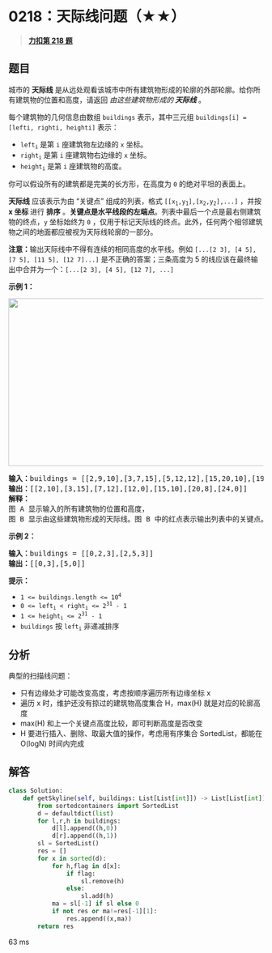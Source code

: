 # 0218：天际线问题（★★）


> <u>**[力扣第 218 题](https://leetcode.cn/problems/the-skyline-problem/)**</u>

## 题目

<p>城市的 <strong>天际线</strong> 是从远处观看该城市中所有建筑物形成的轮廓的外部轮廓。给你所有建筑物的位置和高度，请返回 <em>由这些建筑物形成的<strong> 天际线</strong></em> 。</p>

<p>每个建筑物的几何信息由数组 <code>buildings</code> 表示，其中三元组 <code>buildings[i] = [lefti, righti, heighti]</code> 表示：</p>

<ul>
<li><code>left<sub>i</sub></code> 是第 <code>i</code> 座建筑物左边缘的 <code>x</code> 坐标。</li>
<li><code>right<sub>i</sub></code> 是第 <code>i</code> 座建筑物右边缘的 <code>x</code> 坐标。</li>
<li><code>height<sub>i</sub></code> 是第 <code>i</code> 座建筑物的高度。</li>
</ul>

<p>你可以假设所有的建筑都是完美的长方形，在高度为 <code>0</code> 的绝对平坦的表面上。</p>

<p><strong>天际线</strong> 应该表示为由 “关键点” 组成的列表，格式 <code>[[x<sub>1</sub>,y<sub>1</sub>],[x<sub>2</sub>,y<sub>2</sub>],...]</code> ，并按 <strong>x 坐标 </strong>进行 <strong>排序</strong> 。<strong>关键点是水平线段的左端点</strong>。列表中最后一个点是最右侧建筑物的终点，<code>y</code> 坐标始终为 <code>0</code> ，仅用于标记天际线的终点。此外，任何两个相邻建筑物之间的地面都应被视为天际线轮廓的一部分。</p>

<p><strong>注意：</strong>输出天际线中不得有连续的相同高度的水平线。例如 <code>[...[2 3], [4 5], [7 5], [11 5], [12 7]...]</code> 是不正确的答案；三条高度为 5 的线应该在最终输出中合并为一个：<code>[...[2 3], [4 5], [12 7], ...]</code></p>



<p><strong>示例 1：</strong></p>
<img alt="" src="https://assets.leetcode.com/uploads/2020/12/01/merged.jpg" style="height: 331px; width: 800px;" />
<pre>
<strong>输入：</strong>buildings = [[2,9,10],[3,7,15],[5,12,12],[15,20,10],[19,24,8]]
<strong>输出：</strong>[[2,10],[3,15],[7,12],[12,0],[15,10],[20,8],[24,0]]
<strong>解释：</strong>
图 A<strong> </strong>显示输入的所有建筑物的位置和高度，
图 B 显示由这些建筑物形成的天际线。图 B 中的红点表示输出列表中的关键点。</pre>

<p><strong>示例 2：</strong></p>

<pre>
<strong>输入：</strong>buildings = [[0,2,3],[2,5,3]]
<strong>输出：</strong>[[0,3],[5,0]]
</pre>



<p><strong>提示：</strong></p>

<ul>
<li><code>1 &lt;= buildings.length &lt;= 10<sup>4</sup></code></li>
<li><code>0 &lt;= left<sub>i</sub> &lt; right<sub>i</sub> &lt;= 2<sup>31</sup> - 1</code></li>
<li><code>1 &lt;= height<sub>i</sub> &lt;= 2<sup>31</sup> - 1</code></li>
<li><code>buildings</code> 按 <code>left<sub>i</sub></code> 非递减排序</li>
</ul>


## 分析

典型的扫描线问题：
- 只有边缘处才可能改变高度，考虑按顺序遍历所有边缘坐标 x
- 遍历 x 时，维护还没有掠过的建筑物高度集合 H，max(H) 就是对应的轮廓高度
- max(H) 和上一个关键点高度比较，即可判断高度是否改变
- H 要进行插入、删除、取最大值的操作，考虑用有序集合 SortedList，都能在 O(logN) 时间内完成

## 解答
	
```python
class Solution:
    def getSkyline(self, buildings: List[List[int]]) -> List[List[int]]:
        from sortedcontainers import SortedList
        d = defaultdict(list)
        for l,r,h in buildings:
            d[l].append((h,0))
            d[r].append((h,1))
        sl = SortedList()
        res = []
        for x in sorted(d):
            for h,flag in d[x]:
                if flag:
                    sl.remove(h)
                else:
                    sl.add(h)
            ma = sl[-1] if sl else 0
            if not res or ma!=res[-1][1]:
                res.append((x,ma))
        return res
```
63 ms

